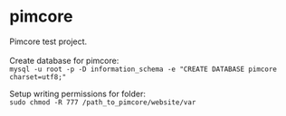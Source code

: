 # pimcore
Pimcore test project. <br /><br />
Create database for pimcore: <br />
`mysql -u root -p -D information_schema -e "CREATE DATABASE pimcore charset=utf8;"`

Setup writing permissions for folder: <br />
`sudo chmod -R 777 /path_to_pimcore/website/var`

